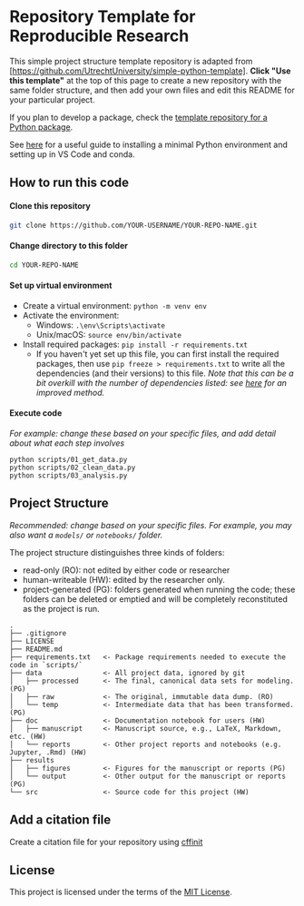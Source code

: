 # Repository Template for Reproducible Research

This simple project structure template repository is adapted from [https://github.com/UtrechtUniversity/simple-python-template]. **Click "Use this template"** at the top of this page to create a new repository with the same folder structure, and then add your own files and edit this README for your particular project.

If you plan to develop a package, check the [template repository for a Python package](https://github.com/UtrechtUniversity/re-python-package).

See [here](https://github.com/DenisMot/Python-minimal-install) for a useful guide to installing a minimal Python environment and setting up in VS Code and conda.

## How to run this code 

#### Clone this repository

```sh
git clone https://github.com/YOUR-USERNAME/YOUR-REPO-NAME.git
```

#### Change directory to this folder

```sh
cd YOUR-REPO-NAME
```

#### Set up virtual environment
- Create a virtual environment: `python -m venv env`
- Activate the environment:
    - Windows: `.\env\Scripts\activate`
    - Unix/macOS: `source env/bin/activate`
- Install required packages: `pip install -r requirements.txt`
    - If you haven't yet set up this file, you can first install the required packages, then use `pip freeze > requirements.txt` to write all the dependencies (and their versions) to this file. *Note that this can be a bit overkill with the number of dependencies listed: see [here](https://calmcode.io/course/pip-tools/compile) for an improved method.*

#### Execute code
*For example: change these based on your specific files, and add detail about what each step involves*
```
python scripts/01_get_data.py
python scripts/02_clean_data.py
python scripts/03_analysis.py
```

## Project Structure
*Recommended: change based on your specific files. For example, you may also want a `models/` or `notebooks/` folder.*

The project structure distinguishes three kinds of folders:
- read-only (RO): not edited by either code or researcher
- human-writeable (HW): edited by the researcher only.
- project-generated (PG): folders generated when running the code; these folders can be deleted or emptied and will be completely reconstituted as the project is run.


```
.
├── .gitignore
├── LICENSE
├── README.md
├── requirements.txt   <- Package requirements needed to execute the code in `scripts/`
├── data               <- All project data, ignored by git
│   ├── processed      <- The final, canonical data sets for modeling. (PG)
│   ├── raw            <- The original, immutable data dump. (RO)
│   └── temp           <- Intermediate data that has been transformed. (PG)
├── doc                <- Documentation notebook for users (HW)
│   ├── manuscript     <- Manuscript source, e.g., LaTeX, Markdown, etc. (HW)
│   └── reports        <- Other project reports and notebooks (e.g. Jupyter, .Rmd) (HW)
├── results
│   ├── figures        <- Figures for the manuscript or reports (PG)
│   └── output         <- Other output for the manuscript or reports (PG)
└── src                <- Source code for this project (HW)

```

## Add a citation file
Create a citation file for your repository using [cffinit](https://citation-file-format.github.io/cff-initializer-javascript/#/)

## License

This project is licensed under the terms of the [MIT License](/LICENSE).
